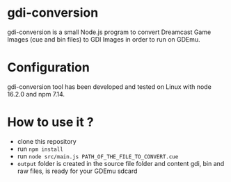 # gdi-conversion
gdi-conversion is a small Node.js program to convert Dreamcast Game Images (cue and bin files) to GDI Images in order to run on GDEmu.

# Configuration
gdi-conversion tool has been developed and tested on Linux with node 16.2.0 and npm 7.14. 

# How to use it ?
- clone this repository
- run `npm install`
- run `node src/main.js PATH_OF_THE_FILE_TO_CONVERT.cue`
- `output` folder is created in the source file folder and content gdi, bin and raw files, is ready for your GDEmu sdcard
